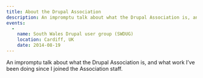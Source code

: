 ```yaml
---
title: About the Drupal Association
description: An impromptu talk about what the Drupal Association is, and what work I’ve been doing since I joined the Association staff.
events:
  -
    name: South Wales Drupal user group (SWDUG)
    location: Cardiff, UK
    date: 2014-08-19
---
```


An impromptu talk about what the Drupal Association is, and what work I’ve been doing since I joined the Association staff.
